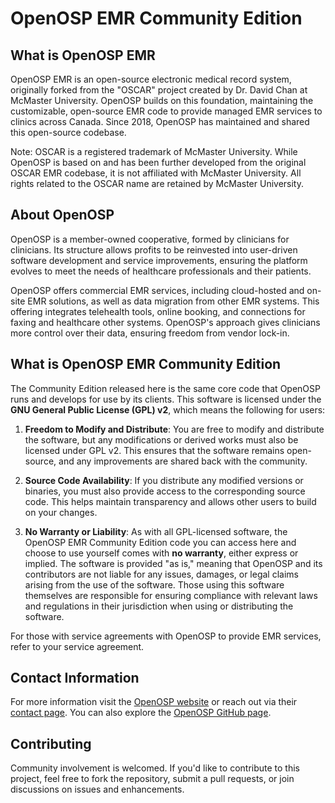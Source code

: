 # OpenOSP EMR Community Edition

## What is OpenOSP EMR

OpenOSP EMR is an open-source electronic medical record system, originally forked from the "OSCAR" project created by Dr. David Chan at McMaster University. OpenOSP builds on this foundation, maintaining the customizable, open-source EMR code to provide managed EMR services to clinics across Canada. Since 2018, OpenOSP has maintained and shared this open-source codebase.

Note: OSCAR is a registered trademark of McMaster University. While OpenOSP is based on and has been further developed from the original OSCAR EMR codebase, it is not affiliated with McMaster University. All rights related to the OSCAR name are retained by McMaster University.

## About OpenOSP

OpenOSP is a member-owned cooperative, formed by clinicians for clinicians. Its structure allows profits to be reinvested into user-driven software development and service improvements, ensuring the platform evolves to meet the needs of healthcare professionals and their patients.

OpenOSP offers commercial EMR services, including cloud-hosted and on-site EMR solutions, as well as data migration from other EMR systems. This offering integrates telehealth tools, online booking, and connections for faxing and healthcare other systems.  OpenOSP's approach gives clinicians more control over their data, ensuring freedom from vendor lock-in.

## What is OpenOSP EMR Community Edition

The Community Edition released here is the same core code that OpenOSP runs and develops for use by its clients. This software is licensed under the **GNU General Public License (GPL) v2**, which means the following for users:

1. **Freedom to Modify and Distribute**: You are free to modify and distribute the software, but any modifications or derived works must also be licensed under GPL v2. This ensures that the software remains open-source, and any improvements are shared back with the community.

2. **Source Code Availability**: If you distribute any modified versions or binaries, you must also provide access to the corresponding source code. This helps maintain transparency and allows other users to build on your changes.

3. **No Warranty or Liability**: As with all GPL-licensed software, the OpenOSP EMR Community Edition code you can access here and choose to use yourself comes with **no warranty**, either express or implied. The software is provided "as is," meaning that OpenOSP and its contributors are not liable for any issues, damages, or legal claims arising from the use of the software. Those using this software themselves are responsible for ensuring compliance with relevant laws and regulations in their jurisdiction when using or distributing the software.

For those with service agreements with OpenOSP to provide EMR services, refer to your service agreement. 
## Contact Information

For more information visit the [OpenOSP website](https://openosp.ca) or reach out via their [contact page](https://openosp.ca/contact). You can also explore  the [OpenOSP GitHub page](https://github.com/open-osp).

## Contributing

Community involvement is welcomed. If you'd like to contribute to this project, feel free to fork the repository, submit a pull requests, or join discussions on issues and enhancements. 
